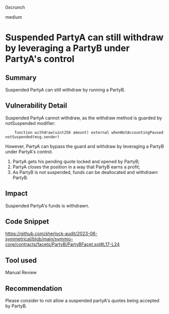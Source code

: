 0xcrunch

medium

# Suspended PartyA can still withdraw by leveraging a PartyB under PartyA's control

## Summary

Suspended PartyA can still withdraw by running a PartyB.

## Vulnerability Detail

Suspended PartyA cannot withdraw, as the withdraw method is guarded by notSuspended modifier:
```solidity
    function withdraw(uint256 amount) external whenNotAccountingPaused notSuspended(msg.sender)
```
However, PartyA can bypass the guard and withdraw by leveraging a PartyB under PartyA's control.

1. PartyA gets his pending quote locked and opened by PartyB;
2. PartyA closes the position in a way that PartyB earns a profit;
3. As PartyB is not suspended, funds can be deallocated and withdrawn PartyB.

## Impact

Suspended PartyA's funds is withdrawn.

## Code Snippet

https://github.com/sherlock-audit/2023-06-symmetrical/blob/main/symmio-core/contracts/facets/PartyB/PartyBFacet.sol#L17-L24

## Tool used

Manual Review

## Recommendation

Please consider to not allow a suspended partyA's quotes being accepted by PartyB.
